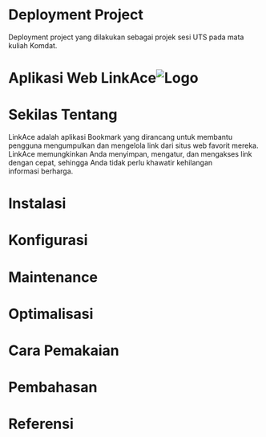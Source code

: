 # Deployment Project
Deployment project yang dilakukan sebagai projek sesi UTS pada mata kuliah Komdat.
# Aplikasi Web LinkAce![Logo](https://dev-to-uploads.s3.amazonaws.com/uploads/articles/th5xamgrr6se0x5ro4g6.png)
# Sekilas Tentang
LinkAce adalah aplikasi Bookmark yang dirancang untuk membantu pengguna mengumpulkan dan mengelola link dari situs web favorit mereka. LinkAce memungkinkan Anda menyimpan, mengatur, dan mengakses link dengan cepat, sehingga Anda tidak perlu khawatir kehilangan informasi berharga.
# Instalasi
# Konfigurasi
# Maintenance
# Optimalisasi
# Cara Pemakaian
# Pembahasan
# Referensi
